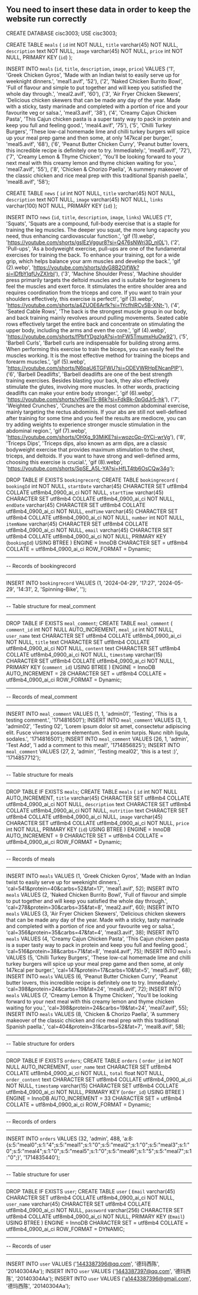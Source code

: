 ## You need to insert these data in order to keep the website run correctly
CREATE DATABASE cisc3003;
USE cisc3003;

CREATE TABLE `meals` (
  `id` int NOT NULL,
  `title` varchar(45) NOT NULL,
  `description` text NOT NULL,
  `image` varchar(45) NOT NULL,
  `price` int NOT NULL,
  PRIMARY KEY (`id`)
);


INSERT INTO `meals` (`id`, `title`, `description`, `image`, `price`) VALUES 
('1', 'Greek Chicken Gyros', 'Made with an Indian twist to easily serve up for weeknight dinners.', 'meal1.avif', '52'), 
('2', 'Naked Chicken Burrito Bowl', 'Full of flavour and simple to put together and will keep you satisfied the whole day through.', 'meal2.avif', '60'), 
('3', 'Air Fryer Chicken Skewers', 'Delicious chicken skewers that can be made any day of the year. Made with a sticky, tasty marinade and completed with a portion of rice and your favourite veg or salsa.', 'meal3.avif', '38'), 
('4', 'Creamy Cajun Chicken Pasta', 'This Cajun chicken pasta is a super tasty way to pack in protein and keep you full and feeling good.', 'meal4.avif', '75'), 
('5', 'Chilli Turkey Burgers', 'These low-cal homemade lime and chilli turkey burgers will spice up your meal prep game and then some, at only 147kcal per burger.', 'meal5.avif', '68'), 
('6', 'Peanut Butter Chicken Curry', 'Peanut butter lovers, this incredible recipe is definitely one to try. Immediately.', 'meal6.avif', '72'), 
('7', 'Creamy Lemon & Thyme Chicken', 'You\'ll be looking forward to your next meal with this creamy lemon and thyme chicken waiting for you.', 'meal7.avif', '55'), 
('8', 'Chicken & Chorizo Paella', 'A summery makeover of the classic chicken and rice meal prep with this traditional Spanish paella.', 'meal8.avif', '58');

CREATE TABLE `news` (
  `id` int NOT NULL,
  `title` varchar(45) NOT NULL,
  `description` text NOT NULL,
  `image` varchar(45) NOT NULL,
  `links` varchar(100) NOT NULL,
  PRIMARY KEY (`id`)
);

INSERT INTO `news` (`id`, `title`, `description`, `image`, `links`) VALUES
('1', 'Squats', 'Squats are a compound, full-body exercise that is a staple for training the leg muscles. The deeper you squat, the more lung capacity you need, thus enhancing cardiovascular function.', 'gif (1).webp', 'https://youtube.com/shorts/gslEzVggur8?si=Q476sNWri3D_nl0L'), 
('2', 'Pull-ups', 'As a bodyweight exercise, pull-ups are one of the fundamental exercises for training the back. To enhance your training, opt for a wide grip, which helps balance your arm muscles and develop the back.', 'gif (2).webp', 'https://youtube.com/shorts/dvG8B2OjfWk?si=IDfbYIqfUvZXIrbI'), 
('3', 'Machine Shoulder Press', 'Machine shoulder press primarily targets the deltoid muscles and is suitable for beginners to feel the muscles and exert force. It stimulates the entire shoulder area and requires coordination from the triceps and core. If you want to train your shoulders effectively, this exercise is perfect!', 'gif (3).webp', 'https://youtube.com/shorts/a4ZUOE6Arfk?si=1YcfhlRCv5B-XNt-'), 
('4', 'Seated Cable Rows', 'The back is the strongest muscle group in our body, and back training mainly revolves around pulling movements. Seated cable rows effectively target the entire back and concentrate on stimulating the upper body, including the arms and even the core.', 'gif (4).webp', 'https://youtube.com/shorts/fPbfYDgzIgA?si=tnFW5TmumxHuOw92'), 
('5', 'Barbell Curls', 'Barbell curls are indispensable for building strong arms. When performing this exercise to train the biceps, you can easily feel the muscles working. It is the most effective method for training the biceps and forearm muscles.', 'gif (5).webp', 'https://youtube.com/shorts/N6paU6TGFWU?si=ODEVWRHpENcanPlP'), 
('6', 'Barbell Deadlifts', 'Barbell deadlifts are one of the best strength training exercises. Besides blasting your back, they also effectively stimulate the glutes, involving more muscles. In other words, practicing deadlifts can make your entire body stronger.', 'gif (6).webp', 'https://youtube.com/shorts/vfKwjT5-86k?si=FdkBk-0pGdJr5-hk'), 
('7', 'Weighted Crunches', 'Crunches are the most common abdominal exercise, mainly targeting the rectus abdominis. If your abs are still not well-defined after training for some time and you feel the results are mediocre, you can try adding weights to experience stronger muscle stimulation in the abdominal region.', 'gif (7).webp', 'https://youtube.com/shorts/OHXg_93MiKE?si=wozcGp-0YCi-wrVg'), 
('8', 'Triceps Dips', 'Triceps dips, also known as arm dips, are a classic bodyweight exercise that provides maximum stimulation to the chest, triceps, and deltoids. If you want to have strong and well-defined arms, choosing this exercise is crucial.', 'gif (8).webp', 'https://youtube.com/shorts/SpSE_A5L-YA?si=HfLT4tb6OsCQw34g');

DROP TABLE IF EXISTS `bookingrecord`;
CREATE TABLE `bookingrecord`  (
`bookingId` int NOT NULL,
`startDate` varchar(45) CHARACTER SET utf8mb4 COLLATE utf8mb4_0900_ai_ci NOT NULL,
`startTime` varchar(45) CHARACTER SET utf8mb4 COLLATE utf8mb4_0900_ai_ci NOT NULL,
`endDate` varchar(45) CHARACTER SET utf8mb4 COLLATE utf8mb4_0900_ai_ci NOT NULL,
`endTime` varchar(45) CHARACTER SET utf8mb4 COLLATE utf8mb4_0900_ai_ci NOT NULL,
`number` int NOT NULL,
`itemName` varchar(45) CHARACTER SET utf8mb4 COLLATE utf8mb4_0900_ai_ci NOT NULL,
`email` varchar(45) CHARACTER SET utf8mb4 COLLATE utf8mb4_0900_ai_ci NOT NULL,
PRIMARY KEY (`bookingId`) USING BTREE
) ENGINE = InnoDB CHARACTER SET = utf8mb4 COLLATE = utf8mb4_0900_ai_ci ROW_FORMAT = Dynamic;

-- ----------------------------
-- Records of bookingrecord
-- ----------------------------
INSERT INTO `bookingrecord` VALUES (1, '2024-04-29', '17:27', '2024-05-29', '14:31', 2, 'Spinning-Bike', '');

-- ----------------------------
-- Table structure for meal_comment
-- ----------------------------
DROP TABLE IF EXISTS `meal_comment`;
CREATE TABLE `meal_comment`  (
`comment_id` int NOT NULL AUTO_INCREMENT,
`meal_id` int NOT NULL,
`user_name` text CHARACTER SET utf8mb4 COLLATE utf8mb4_0900_ai_ci NOT NULL,
`title` text CHARACTER SET utf8mb4 COLLATE utf8mb4_0900_ai_ci NOT NULL,
`content` text CHARACTER SET utf8mb4 COLLATE utf8mb4_0900_ai_ci NOT NULL,
`timestamp` varchar(15) CHARACTER SET utf8mb4 COLLATE utf8mb4_0900_ai_ci NOT NULL,
PRIMARY KEY (`comment_id`) USING BTREE
) ENGINE = InnoDB AUTO_INCREMENT = 28 CHARACTER SET = utf8mb4 COLLATE = utf8mb4_0900_ai_ci ROW_FORMAT = Dynamic;

-- ----------------------------
-- Records of meal_comment
-- ----------------------------
INSERT INTO `meal_comment` VALUES (1, 1, 'admin01', 'Testing', 'This is a testing comment.', '1714816501');
INSERT INTO `meal_comment` VALUES (3, 1, 'admin02', 'Testing 02', 'Lorem ipsum dolor sit amet, consectetur adipiscing elit. Fusce viverra posuere elementum. Sed in enim turpis. Nunc nibh ligula, sodales.', '1714816501');
INSERT INTO `meal_comment` VALUES (26, 1, 'admin', 'Test Add', 'I add a comment to this meal!', '1714856825');
INSERT INTO `meal_comment` VALUES (27, 2, 'admin', 'Testing meal02', 'this is a test :)', '1714857712');

-- ----------------------------
-- Table structure for meals
-- ----------------------------
DROP TABLE IF EXISTS `meals`;
CREATE TABLE `meals`  (
`id` int NOT NULL AUTO_INCREMENT,
`title` varchar(45) CHARACTER SET utf8mb4 COLLATE utf8mb4_0900_ai_ci NOT NULL,
`description` text CHARACTER SET utf8mb4 COLLATE utf8mb4_0900_ai_ci NOT NULL,
`nutrition` text CHARACTER SET utf8mb4 COLLATE utf8mb4_0900_ai_ci NULL,
`image` varchar(45) CHARACTER SET utf8mb4 COLLATE utf8mb4_0900_ai_ci NOT NULL,
`price` int NOT NULL,
PRIMARY KEY (`id`) USING BTREE
) ENGINE = InnoDB AUTO_INCREMENT = 9 CHARACTER SET = utf8mb4 COLLATE = utf8mb4_0900_ai_ci ROW_FORMAT = Dynamic;

-- ----------------------------
-- Records of meals
-- ----------------------------
INSERT INTO `meals` VALUES (1, 'Greek Chicken Gyros', 'Made with an Indian twist to easily serve up for weeknight dinners.', 'cal=541&protein=40&carbs=52&fat=17', 'meal1.avif', 52);
INSERT INTO `meals` VALUES (2, 'Naked Chicken Burrito Bowl', 'Full of flavour and simple to put together and will keep you satisfied the whole day through.', 'cal=278&protein=30&carbs=35&fat=8', 'meal2.avif', 60);
INSERT INTO `meals` VALUES (3, 'Air Fryer Chicken Skewers', 'Delicious chicken skewers that can be made any day of the year. Made with a sticky, tasty marinade and completed with a portion of rice and your favourite veg or salsa.', 'cal=356&protein=35&carbs=47&fat=4', 'meal3.avif', 38);
INSERT INTO `meals` VALUES (4, 'Creamy Cajun Chicken Pasta', 'This Cajun chicken pasta is a super tasty way to pack in protein and keep you full and feeling good.', 'cal=516&protein=38&carbs=71&fat=8', 'meal4.avif', 75);
INSERT INTO `meals` VALUES (5, 'Chilli Turkey Burgers', 'These low-cal homemade lime and chilli turkey burgers will spice up your meal prep game and then some, at only 147kcal per burger.', 'cal=147&protein=17&carbs=10&fat=5', 'meal5.avif', 68);
INSERT INTO `meals` VALUES (6, 'Peanut Butter Chicken Curry', 'Peanut butter lovers, this incredible recipe is definitely one to try. Immediately.', 'cal=398&protein=24&carbs=19&fat=24', 'meal6.avif', 72);
INSERT INTO `meals` VALUES (7, 'Creamy Lemon & Thyme Chicken', 'You\'ll be looking forward to your next meal with this creamy lemon and thyme chicken waiting for you.', 'cal=398&protein=24&carbs=19&fat=24', 'meal7.avif', 55);
INSERT INTO `meals` VALUES (8, 'Chicken & Chorizo Paella', 'A summery makeover of the classic chicken and rice meal prep with this traditional Spanish paella.', 'cal=404&protein=31&carbs=52&fat=7', 'meal8.avif', 58);

-- ----------------------------
-- Table structure for orders
-- ----------------------------
DROP TABLE IF EXISTS `orders`;
CREATE TABLE `orders`  (
`order_id` int NOT NULL AUTO_INCREMENT,
`user_name` text CHARACTER SET utf8mb4 COLLATE utf8mb4_0900_ai_ci NOT NULL,
`total` float NOT NULL,
`order_content` text CHARACTER SET utf8mb4 COLLATE utf8mb4_0900_ai_ci NOT NULL,
`timestamp` varchar(15) CHARACTER SET utf8mb4 COLLATE utf8mb4_0900_ai_ci NOT NULL,
PRIMARY KEY (`order_id`) USING BTREE
) ENGINE = InnoDB AUTO_INCREMENT = 33 CHARACTER SET = utf8mb4 COLLATE = utf8mb4_0900_ai_ci ROW_FORMAT = Dynamic;

-- ----------------------------
-- Records of orders
-- ----------------------------
INSERT INTO `orders` VALUES (32, 'admin', 488, 'a:8:{s:5:\"meal0\";s:1:\"4\";s:5:\"meal1\";s:1:\"0\";s:5:\"meal2\";s:1:\"0\";s:5:\"meal3\";s:1:\"0\";s:5:\"meal4\";s:1:\"0\";s:5:\"meal5\";s:1:\"0\";s:5:\"meal6\";s:1:\"5\";s:5:\"meal7\";s:1:\"0\";}', '1714835440');

-- ----------------------------
-- Table structure for user
-- ----------------------------
DROP TABLE IF EXISTS `user`;
CREATE TABLE `user`  (
`Email` varchar(45) CHARACTER SET utf8mb4 COLLATE utf8mb4_0900_ai_ci NOT NULL,
`user_name` varchar(45) CHARACTER SET utf8mb4 COLLATE utf8mb4_0900_ai_ci NOT NULL,
`password` varchar(256) CHARACTER SET utf8mb4 COLLATE utf8mb4_0900_ai_ci NOT NULL,
PRIMARY KEY (`Email`) USING BTREE
) ENGINE = InnoDB CHARACTER SET = utf8mb4 COLLATE = utf8mb4_0900_ai_ci ROW_FORMAT = DYNAMIC;

-- ----------------------------
-- Records of user
-- ----------------------------
INSERT INTO `user` VALUES ('1443387396@qq.com', '德玛西陈', '20140304Aa');
INSERT INTO `user` VALUES ('1443387397@qq.com', '德玛西陈', '20140304Aa');
INSERT INTO `user` VALUES ('a1443387396@gmail.com', '德玛西陈', '20140304Aa');